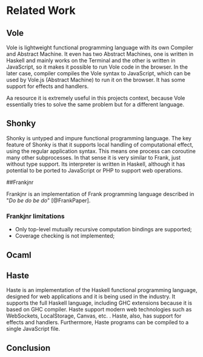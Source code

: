 # Related Work
<!-- Literature review ??? -->

## Vole

Vole is lightweight functional programming language with its own Compiler and Abstract Machine. It even
has two Abstract Machines, one is written in Haskell and mainly works on the Terminal and the other is 
written in JavaScript, so it makes it possible to run Vole code in the browser. 
In the later case, compiler compiles the Vole syntax to JavaScript, which can be used by Vole.js
(Abstract Machine) to run it on the browser. It has some support for effects and handlers.

Aa resource it is extremely useful in this projects context, because Vole essentially tries to solve the
same problem but for a different language.


## Shonky

Shonky is untyped and impure functional programming language. The key feature of Shonky is that it
supports local handling of computational effect, using the regular application syntax.
This means one process can coroutine many other subprocesses. In that sense it is very similar to Frank,
just without type support. Its interpreter is written in Haskell, although it has potential to be ported
to JavaScript or PHP to support web operations.

##Frankjnr

Frankjnr is an implementation of Frank programming language described in "*Do be do be do*" [@FrankPaper].

### Frankjnr limitations

* Only top-level mutually recursive computation bindings are supported;
* Coverage checking is not implemented;

## Ocaml


## Haste 
<!--http://haste-lang.org/ -->
Haste is an implementation of the Haskell functional programming language,
designed for web applications and it is being used in the industry. It supports the full Haskell language,
including GHC extensions because it is based on GHC compiler. Haste support modern web technologies
such as WebSockets, LocalStorage, Canvas, etc. . Haste, also, has support for effects and handlers.
Furthermore, Haste programs can be compiled to a single JavaScript file. 

## Conclusion



